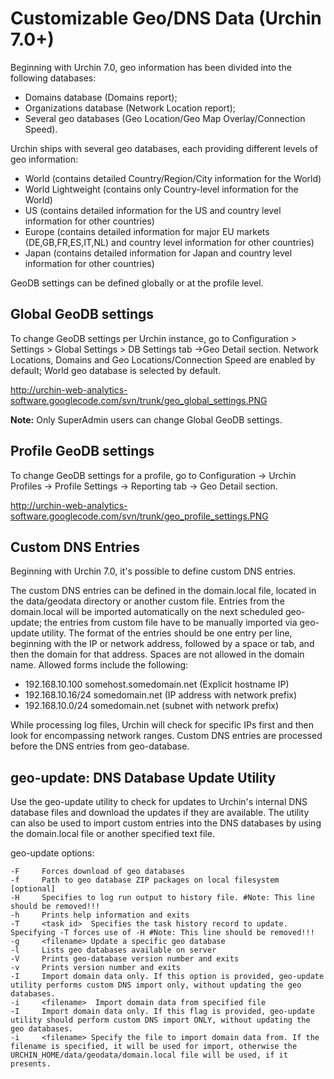 # Customizable Geo/DNS Data (Urchin 7.0+) #

Beginning with Urchin 7.0, geo information has been divided into the following databases:

  * Domains database (Domains report);
  * Organizations database (Network Location report);
  * Several geo databases (Geo Location/Geo Map Overlay/Connection Speed).

Urchin ships with several geo databases, each providing different levels of geo information:

  * World (contains detailed Country/Region/City information for the World)
  * World Lightweight (contains only Country-level information for the World)
  * US (contains detailed information for the US  and country level information for other countries)
  * Europe (contains detailed information for major EU markets (DE,GB,FR,ES,IT,NL) and country level information for other countries)
  * Japan (contains detailed information for Japan and country level information for other countries)

GeoDB settings can be defined globally or at the profile level.

## Global GeoDB settings ##

To change GeoDB settings per Urchin instance, go to Configuration > Settings > Global Settings > DB Settings tab ->Geo Detail section. Network Locations, Domains and Geo Locations/Connection Speed are enabled by default; World geo database is selected by default.

http://urchin-web-analytics-software.googlecode.com/svn/trunk/geo_global_settings.PNG

**Note:** Only SuperAdmin users can change Global GeoDB settings.

## Profile GeoDB settings ##

To change GeoDB settings for a profile, go to Configuration -> Urchin Profiles ->  Profile Settings -> Reporting tab -> Geo Detail section.

http://urchin-web-analytics-software.googlecode.com/svn/trunk/geo_profile_settings.PNG

## Custom DNS Entries ##

Beginning with Urchin 7.0, it's possible to define custom DNS entries.

The custom DNS entries can be defined in the domain.local file, located in the data/geodata directory or another custom file. Entries from the domain.local will be imported automatically on the next scheduled geo-update; the entries from custom file have to be manually imported via geo-update utility. The format of the entries should be one entry per line, beginning with the IP or network address, followed by a space or tab, and then the domain for that address. Spaces are not allowed in the domain name. Allowed forms include the following:

  * 192.168.10.100 somehost.somedomain.net (Explicit hostname IP)
  * 192.168.10.16/24 somedomain.net (IP address with network prefix)
  * 192.168.10.0/24 somedomain.net (subnet with network prefix)

While processing log files, Urchin will check for specific IPs first and then look for encompassing network ranges. Custom DNS entries are processed before the DNS entries from geo-database.

## geo-update: DNS Database Update Utility ##

Use the geo-update utility to check for updates to Urchin's internal DNS database files and download the updates if they are available. The utility can also be used to import custom entries into the DNS databases by using the domain.local file or another specified text file.

geo-update options:
```
-F     Forces download of geo databases
-f     Path to geo database ZIP packages on local filesystem [optional]
-H     Specifies to log run output to history file. #Note: This line should be removed!!!
-h     Prints help information and exits
-T     <task id>  Specifies the task history record to update. Specifying -T forces use of -H #Note: This line should be removed!!! 
-g     <filename> Update a specific geo database
-l     Lists geo databases available on server
-V     Prints geo-database version number and exits
-v     Prints version number and exits
-I     Import domain data only. If this option is provided, geo-update utility performs custom DNS import only, without updating the geo databases.
-i     <filename>  Import domain data from specified file
-I     Import domain data only. If this flag is provided, geo-update utility should perform custom DNS import ONLY, without updating the geo databases.
-i     <filename> Specify the file to import domain data from. If the filename is specified, it will be used for import, otherwise the URCHIN_HOME/data/geodata/domain.local file will be used, if it presents.
```